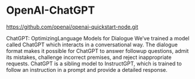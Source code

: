 # OpenAI-ChatGPT

https://github.com/openai/openai-quickstart-node.git

ChatGPT: OptimizingLanguage Models for Dialogue
We’ve trained a model called ChatGPT which interacts in a conversational way. 
The dialogue format makes it possible for ChatGPT to answer followup questions, admit its mistakes, challenge incorrect premises, and reject 
inappropriate requests. ChatGPT is a sibling model to InstructGPT, which is trained to follow an instruction in a prompt and provide a detailed response.
